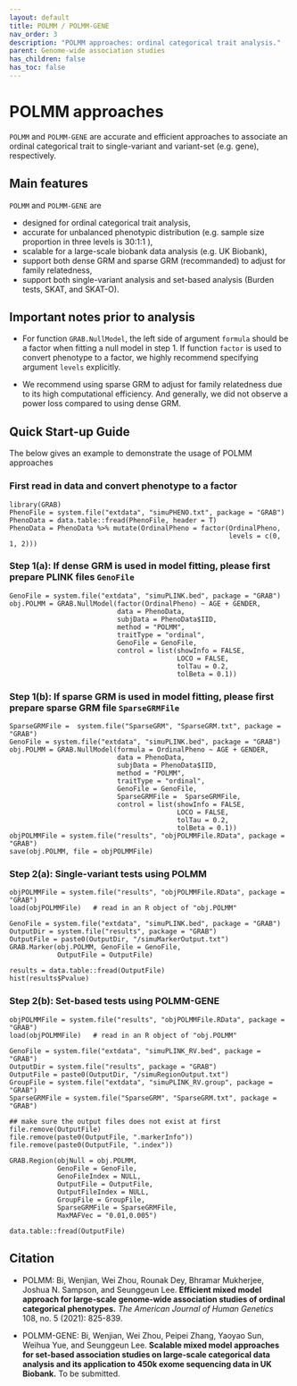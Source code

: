 ```yaml
---
layout: default
title: POLMM / POLMM-GENE
nav_order: 3
description: "POLMM approaches: ordinal categorical trait analysis."
parent: Genome-wide association studies
has_children: false
has_toc: false
---
```


# POLMM approaches 

```POLMM``` and ```POLMM-GENE``` are accurate and efficient approaches to associate an ordinal categorical trait to single-variant and variant-set (e.g. gene), respectively.

## Main features

```POLMM``` and ```POLMM-GENE``` are

- designed for ordinal categorical trait analysis,
- accurate for unbalanced phenotypic distribution (e.g. sample size proportion in three levels is 30:1:1 ),
- scalable for a large-scale biobank data analysis (e.g. UK Biobank),
- support both dense GRM and sparse GRM (recommanded) to adjust for family relatedness,
- support both single-variant analysis and set-based analysis (Burden tests, SKAT, and SKAT-O).

## Important notes prior to analysis

- For function ```GRAB.NullModel```, the left side of argument ```formula``` should be a factor when fitting a null model in step 1. If function ```factor``` is used to convert phenotype to a factor, we highly recommend specifying argument ```levels``` explicitly.

- We recommend using sparse GRM to adjust for family relatedness due to its high computational efficiency. And generally, we did not observe a power loss compared to using dense GRM.

## Quick Start-up Guide

The below gives an example to demonstrate the usage of POLMM approaches 

### First read in data and convert phenotype to a factor

```
library(GRAB)
PhenoFile = system.file("extdata", "simuPHENO.txt", package = "GRAB")
PhenoData = data.table::fread(PhenoFile, header = T)
PhenoData = PhenoData %>% mutate(OrdinalPheno = factor(OrdinalPheno, 
                                                       levels = c(0, 1, 2)))
```

### Step 1(a): If dense GRM is used in model fitting, please first prepare PLINK files ```GenoFile```

```
GenoFile = system.file("extdata", "simuPLINK.bed", package = "GRAB")
obj.POLMM = GRAB.NullModel(factor(OrdinalPheno) ~ AGE + GENDER,
                           data = PhenoData, 
                           subjData = PhenoData$IID, 
                           method = "POLMM", 
                           traitType = "ordinal",
                           GenoFile = GenoFile,
                           control = list(showInfo = FALSE, 
                                          LOCO = FALSE, 
                                          tolTau = 0.2, 
                                          tolBeta = 0.1))
```

### Step 1(b): If sparse GRM is used in model fitting, please first prepare sparse GRM file ```SparseGRMFile```

```
SparseGRMFile =  system.file("SparseGRM", "SparseGRM.txt", package = "GRAB")
GenoFile = system.file("extdata", "simuPLINK.bed", package = "GRAB")
obj.POLMM = GRAB.NullModel(formula = OrdinalPheno ~ AGE + GENDER,
                           data = PhenoData, 
                           subjData = PhenoData$IID, 
                           method = "POLMM", 
                           traitType = "ordinal",
                           GenoFile = GenoFile,
                           SparseGRMFile =  SparseGRMFile,
                           control = list(showInfo = FALSE, 
                                          LOCO = FALSE, 
                                          tolTau = 0.2, 
                                          tolBeta = 0.1))
objPOLMMFile = system.file("results", "objPOLMMFile.RData", package = "GRAB")                                       
save(obj.POLMM, file = objPOLMMFile)                                        
```

### Step 2(a): Single-variant tests using POLMM

```
objPOLMMFile = system.file("results", "objPOLMMFile.RData", package = "GRAB")  
load(objPOLMMFile)   # read in an R object of "obj.POLMM"

GenoFile = system.file("extdata", "simuPLINK.bed", package = "GRAB")
OutputDir = system.file("results", package = "GRAB")
OutputFile = paste0(OutputDir, "/simuMarkerOutput.txt")
GRAB.Marker(obj.POLMM, GenoFile = GenoFile,
            OutputFile = OutputFile)

results = data.table::fread(OutputFile)
hist(results$Pvalue)
```

### Step 2(b): Set-based tests using POLMM-GENE

```
objPOLMMFile = system.file("results", "objPOLMMFile.RData", package = "GRAB")  
load(objPOLMMFile)   # read in an R object of "obj.POLMM"

GenoFile = system.file("extdata", "simuPLINK_RV.bed", package = "GRAB")
OutputDir = system.file("results", package = "GRAB")
OutputFile = paste0(OutputDir, "/simuRegionOutput.txt")
GroupFile = system.file("extdata", "simuPLINK_RV.group", package = "GRAB")
SparseGRMFile = system.file("SparseGRM", "SparseGRM.txt", package = "GRAB")

## make sure the output files does not exist at first
file.remove(OutputFile)
file.remove(paste0(OutputFile, ".markerInfo"))
file.remove(paste0(OutputFile, ".index"))

GRAB.Region(objNull = obj.POLMM,
            GenoFile = GenoFile,
            GenoFileIndex = NULL,
            OutputFile = OutputFile,
            OutputFileIndex = NULL,
            GroupFile = GroupFile,
            SparseGRMFile = SparseGRMFile,
            MaxMAFVec = "0.01,0.005")

data.table::fread(OutputFile)
```


## Citation

- POLMM: Bi, Wenjian, Wei Zhou, Rounak Dey, Bhramar Mukherjee, Joshua N. Sampson, and Seunggeun Lee. **Efficient mixed model approach for large-scale genome-wide association studies of ordinal categorical phenotypes.** *The American Journal of Human Genetics* 108, no. 5 (2021): 825-839.

- POLMM-GENE: Bi, Wenjian, Wei Zhou, Peipei Zhang, Yaoyao Sun, Weihua Yue, and Seunggeun Lee. **Scalable mixed model approaches for set-based association studies on large-scale categorical data analysis and its application to 450k exome sequencing data in UK Biobank.** To be submitted.

